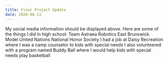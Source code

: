 ```yaml
---
title: Final Project Update
date: 2020-06-11
---
```



My social media information should be displayed above.
Here are some of the things I did in high school:
Team Astraea Robotics
East Brunswick Model United Nations
National Honor Society 
I had a job at Daisy Recreation where I was a camp counselor to kids with special needs
I also volunteered with a program named Buddy Ball where I would help kids with special needs play basketball
  
